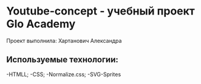 # Youtube-concept - учебный проект Glo Academy
Проект выполнила: Хартанович Александра

## Используемые технологии:
-HTMLL;
-CSS;
-Normalize.css;
-SVG-Sprites
